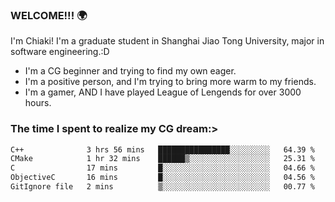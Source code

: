 ### WELCOME!!! 🌍

I'm Chiaki! I'm a graduate student in Shanghai Jiao Tong University, major in software engineering.:D

-  I'm a CG beginner and trying to find my own eager. 
-  I'm a positive person, and I'm trying to bring more warm to my friends.
-  I'm a gamer, AND I have played League of Lengends for over 3000 hours.


### The time I spent to realize my CG dream:>
<!--START_SECTION:waka-->

```txt
C++              3 hrs 56 mins   ████████████████░░░░░░░░░   64.39 %
CMake            1 hr 32 mins    ██████▒░░░░░░░░░░░░░░░░░░   25.31 %
C                17 mins         █░░░░░░░░░░░░░░░░░░░░░░░░   04.66 %
ObjectiveC       16 mins         █░░░░░░░░░░░░░░░░░░░░░░░░   04.56 %
GitIgnore file   2 mins          ▒░░░░░░░░░░░░░░░░░░░░░░░░   00.77 %
```

<!--END_SECTION:waka-->

<!--
**Chiaki-meow/Chiaki-meow** is a ✨ _special_ ✨ repository because its `README.md` (this file) appears on your GitHub profile.

Here are some ideas to get you started:

- 🔭 I’m currently working on ...
- 🌱 I’m currently learning ...
- 👯 I’m looking to collaborate on ...
- 🤔 I’m looking for help with ...
- 💬 Ask me about ...
- 📫 How to reach me: ...
- 😄 Pronouns: ...
- ⚡ Fun fact: ...
-->
